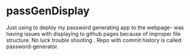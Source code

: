 # passGenDisplay
Just using to deploy my password generating app to the webpage- was having issues with displaying to github pages because of improper file structure. No luck trouble shooting
. Repo with commit history is called password-generator.
